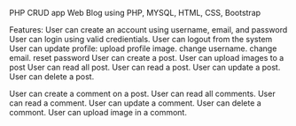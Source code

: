 PHP CRUD app 
Web Blog using PHP, MYSQL, HTML, CSS, Bootstrap 

Features:
User can create an account using username, email, and password
User can login using valid credientials.
User can logout from the system
User can update profile:
      upload profile image.
      change username.
      change email.
      reset password
User can create a post.
User can upload images to a post
User can read all post.
User can read a post.
User can update a post.
User can delete a post.

User can create a comment on a post.
User can read all comments.
User can read a comment.
User can update a comment.
User can delete a commont.
User can upload image in a commont.
